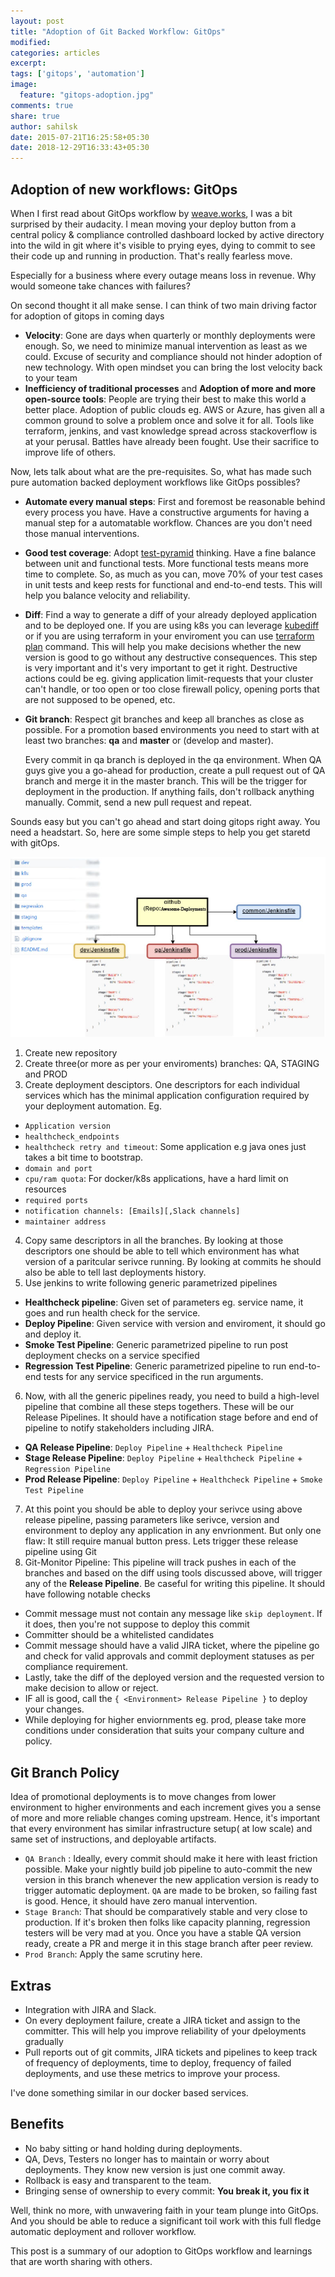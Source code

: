 ```yaml
---
layout: post
title: "Adoption of Git Backed Workflow: GitOps"
modified:
categories: articles
excerpt:
tags: ['gitops', 'automation']
image:
  feature: "gitops-adoption.jpg"
comments: true
share: true
author: sahilsk
date: 2015-07-21T16:25:58+05:30  
date: 2018-12-29T16:33:43+05:30
---
```


Adoption of new workflows: GitOps
---

When I first read about GitOps workflow by [weave.works](https://www.weave.works/blog/gitops-operations-by-pull-request), I was a bit surprised by their audacity.
I mean moving your deploy button from a central policy & compliance controlled dashboard locked by active directory into the wild in git where it's visible to prying eyes, dying to commit to see their code up and running in production. That's really fearless move.

Especially for a business where every outage means loss in revenue. Why would someone take chances with failures?

On second thought it all make sense. I can think of two main driving factor for adoption of gitops in coming days

- **Velocity**: Gone are days when quarterly or monthly deployments were enough. So, we need to minimize manual intervention as least as we could. Excuse of security and compliance should not hinder adoption of new technology. With open mindset you can bring the lost velocity back to your team
- **Inefficiency of traditional processes** and **Adoption of more and more open-source tools**: People are trying their best to make this world a better place. Adoption of public clouds eg. AWS or Azure, has given all a common ground to solve a problem once and solve it for all. Tools like terraform, jenkins, and vast knowledge spread across stackoverflow is at your perusal. Battles have already been fought. Use their sacrifice to improve life of others.


Now, lets talk about what are the pre-requisites. So, what has made such pure automation backed deployment workflows like GitOps possibles?


- **Automate every manual steps**: First and foremost be reasonable behind every process you have. Have a constructive arguments for having a manual step for a automatable workflow. Chances are you don't need those manual interventions.
- **Good test coverage**: Adopt [test-pyramid](https://martinfowler.com/bliki/TestPyramid.html) thinking. Have a fine balance between unit and functional tests. More functional tests means more time to complete. So, as much as you can, move 70% of your test cases in unit tests and keep rests for functional and end-to-end tests. This will help you balance velocity and reliability.
- **Diff**: Find a way to generate a diff of your already deployed application and to be deployed one. If you are using k8s you can leverage [kubediff](https://github.com/weaveworks/kubediff) or if you are using terraform in your enviroment you can use [terraform plan](https://www.terraform.io/docs/commands/plan.html) command. This will help you make decisions whether the new version is good to go without any destructive consequences. This step is very important and it's very important to get it right. Destructive actions could be eg. giving application limit-requests that your cluster can't handle, or too open or too close firewall policy, opening ports that are not supposed to be opened, etc.
- **Git branch**: Respect git branches  and keep all branches as close as possible. For a promotion based environments you need to start with at least two branches: **qa** and **master** or (develop and master). 

  Every commit in qa branch is deployed in the qa environment. When QA guys give you a go-ahead for production, create a pull request out of QA branch and merge it in the master branch. This will be the trigger for deployment in the production. If anything fails, don't rollback anything manually. Commit, send a new pull request and repeat.


Sounds easy but you can't go ahead and start doing gitops right away. You need a headstart. So, here are some simple steps to help you get staretd with gitOps.


![GitOps Workflow](/images/gitops-gitrepo.jpg)

1. Create new repository
2. Create three(or more as per your enviroments) branches: QA, STAGING and PROD
3. Create deployment desciptors. One descriptors for each individual services which has the minimal application configuration required by your deployment automation. Eg.
  - `Application version`
  - `healthcheck_endpoints`
  - `healthcheck retry and timeout`: Some application e.g java ones just takes a bit time to bootstrap.
  - `domain and port`
  - `cpu/ram quota`: For docker/k8s applications, have a hard limit on resources
  - `required ports`
  - `notification channels: [Emails][,Slack channels]`
  - `maintainer address`

4. Copy same descriptors in all the branches. By looking at those descriptors one should be able to tell which environment has what version of a paritcular serivce running. By looking at commits he should also be able to tell last deployments history.
5. Use jenkins to write following generic parametrized pipelines
  - **Healthcheck pipeline**: Given set of parameters eg. service name, it goes and run health check for the service. 
  - **Deploy Pipeline**: Given service with version and enviroment, it should go and deploy it.
  - **Smoke Test Pipeline**: Generic parametrized pipeline to run post deployment checks on a service specified
  - **Regression Test Pipeline**: Generic parametrized pipeline to run end-to-end tests for any service specificed in the run arguments.
6. Now, with all the generic pipelines ready, you need to build a high-level pipeline that combine all these steps togethers. These will be our Release Pipelines. It should have a notification stage before and end of pipeline to notify stakeholders including JIRA.
  - **QA Release Pipeline**:  `Deploy Pipeline` + `Healthcheck Pipeline`
  - **Stage Release Pipeline**: `Deploy Pipeline` + `Healthcheck Pipeline` + `Regression Pipeline`
  - **Prod Release Pipeline**: `Deploy Pipeline` + `Healthcheck Pipeline` + `Smoke Test Pipeline`
7. At this point you should be able to deploy your serivce using above release pipeline, passing parameters like serivce, version and environment to deploy any application in any envrionment. But only one flaw: It still require manual button press. Lets trigger these release pipeline using Git
8. Git-Monitor Pipeline: This pipeline will track pushes in each of the branches and based on the diff using tools discussed above, will trigger any of the **Release Pipeline**. Be caseful for writing this pipeline. It should have following notable checks
  - Commit message must not contain any message like `skip deployment`. If it does, then you're not suppose to deploy this commit
  - Committer should be a whitelisted candidates
  - Commit message should have a valid JIRA ticket, where the pipeline go and check for valid approvals and commit deployment statuses as per compliance requirement.
  - Lastly, take the diff of the deployed version and the requested version to make decision to allow or reject.
  - IF all is good, call the `{ <Environment> Release Pipeline }` to deploy your changes.
  - While deploying for higher enviornments eg. prod, please take more conditions under consideration that suits your company culture and policy.


Git Branch Policy
---

Idea of promotional deployments is to move changes from lower environment to higher environments and each increment gives you a sense of more and more reliable changes coming upstream. Hence, it's important that every environment has similar infrastructure setup( at low scale) and same set of instructions, and deployable artifacts.

- `QA Branch` : Ideally, every commit should make it here with least friction possible. Make your nightly build job pipeline to auto-commit the new version in this branch whenever the new application version is ready to trigger automatic deployment. `QA` are made to be broken, so failing fast is good. Hence, it should have zero manual intervention.
- `Stage Branch`: That should be comparatively stable and very close to production. If it's broken then folks like capacity planning, regression testers will be very mad at you. Once you have a stable QA version ready, create a PR and merge it in this stage branch after peer review.
- `Prod Branch`: Apply the same scrutiny here.

Extras
---

- Integration with JIRA and Slack.
- On every deployment failure, create a JIRA ticket and assign to the committer. This will help you improve reliability of your dpeloyments gradually
- Pull reports out of git commits, JIRA tickets and pipelines to keep track of frequency of deployments, time to deploy, frequency of failed deployments, and use these metrics to improve your process.


I've done something similar in our docker based services.

Benefits
---

- No baby sitting or hand holding during deployments.
- QA, Devs, Testers no longer has to maintain or worry about deployments. They know new version is just one commit away.
- Rollback is easy and transparent to the team.
- Bringing sense of ownership to every commit: **You break it, you fix it**


Well, think no more, with unwavering faith in your team plunge into GitOps. And you should be able to reduce a significant toil work with this full fledge automatic deployment and rollover workflow.

This post is a summary of our adoption to GitOps workflow and learnings that are worth sharing with others.


